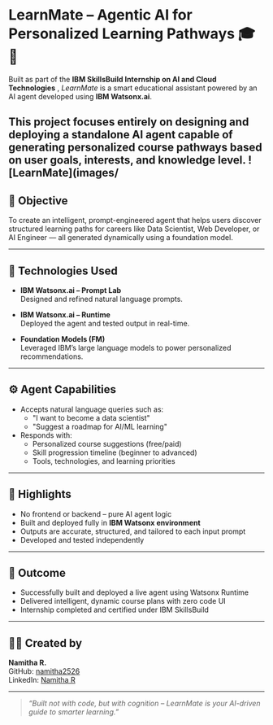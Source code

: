 # LearnMate – Agentic AI for Personalized Learning Pathways 🎓🤖

Built as part of the **IBM SkillsBuild Internship on AI and Cloud Technologies** , *LearnMate* is a smart educational assistant powered by an AI agent developed using **IBM Watsonx.ai**.

This project focuses entirely on designing and deploying a standalone AI agent capable of generating personalized course pathways based on user goals, interests, and knowledge level.
![LearnMate](images/
---

## 🎯 Objective

To create an intelligent, prompt-engineered agent that helps users discover structured learning paths for careers like Data Scientist, Web Developer, or AI Engineer — all generated dynamically using a foundation model.

---

## 🧠 Technologies Used

- **IBM Watsonx.ai – Prompt Lab**  
  Designed and refined natural language prompts.

- **IBM Watsonx.ai – Runtime**  
  Deployed the agent and tested output in real-time.

- **Foundation Models (FM)**  
  Leveraged IBM’s large language models to power personalized recommendations.

---

## ⚙️ Agent Capabilities

- Accepts natural language queries such as:
  - "I want to become a data scientist"
  - "Suggest a roadmap for AI/ML learning"
- Responds with:
  - Personalized course suggestions (free/paid)
  - Skill progression timeline (beginner to advanced)
  - Tools, technologies, and learning priorities

---

## 📌 Highlights

- No frontend or backend – pure AI agent logic
- Built and deployed fully in **IBM Watsonx environment**
- Outputs are accurate, structured, and tailored to each input prompt
- Developed and tested independently

---

## 📜 Outcome

- Successfully built and deployed a live agent using Watsonx Runtime
- Delivered intelligent, dynamic course plans with zero code UI
- Internship completed and certified under IBM SkillsBuild

---

## 👩‍💻 Created by

**Namitha R.**  
GitHub: [namitha2526](https://github.com/namitha2526)  
LinkedIn: [Namitha R](https://www.linkedin.com/in/namitha-r-b52799310/)

---

> *“Built not with code, but with cognition – LearnMate is your AI-driven guide to smarter learning.”*
